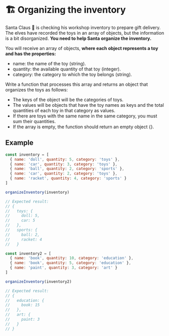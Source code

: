 # 🏗️ Organizing the inventory

Santa Claus 🎅 is checking his workshop inventory to prepare gift delivery. The elves have recorded the toys in an array of objects, but the information is a bit disorganized. **You need to help Santa organize the inventory.**

You will receive an array of objects, **where each object represents a toy and has the properties:**

* name: the name of the toy (string).
* quantity: the available quantity of that toy (integer).
* category: the category to which the toy belongs (string).

Write a function that processes this array and returns an object that organizes the toys as follows:

* The keys of the object will be the categories of toys.
* The values will be objects that have the toy names as keys and the total quantities of each toy in that category as values.
* If there are toys with the same name in the same category, you must sum their quantities.
* If the array is empty, the function should return an empty object {}.

## Example

```javascript
const inventory = [
  { name: 'doll', quantity: 5, category: 'toys' },
  { name: 'car', quantity: 3, category: 'toys' },
  { name: 'ball', quantity: 2, category: 'sports' },
  { name: 'car', quantity: 2, category: 'toys' },
  { name: 'racket', quantity: 4, category: 'sports' }
]

organizeInventory(inventory)

// Expected result:
// {
//   toys: {
//     doll: 5,
//     car: 5
//   },
//   sports: {
//     ball: 2,
//     racket: 4
//   }

const inventory2 = [
  { name: 'book', quantity: 10, category: 'education' },
  { name: 'book', quantity: 5, category: 'education' },
  { name: 'paint', quantity: 3, category: 'art' }
]

organizeInventory(inventory2)

// Expected result:
// {
//   education: {
//     book: 15
//   },
//   art: {
//     paint: 3
//   }
// }
```